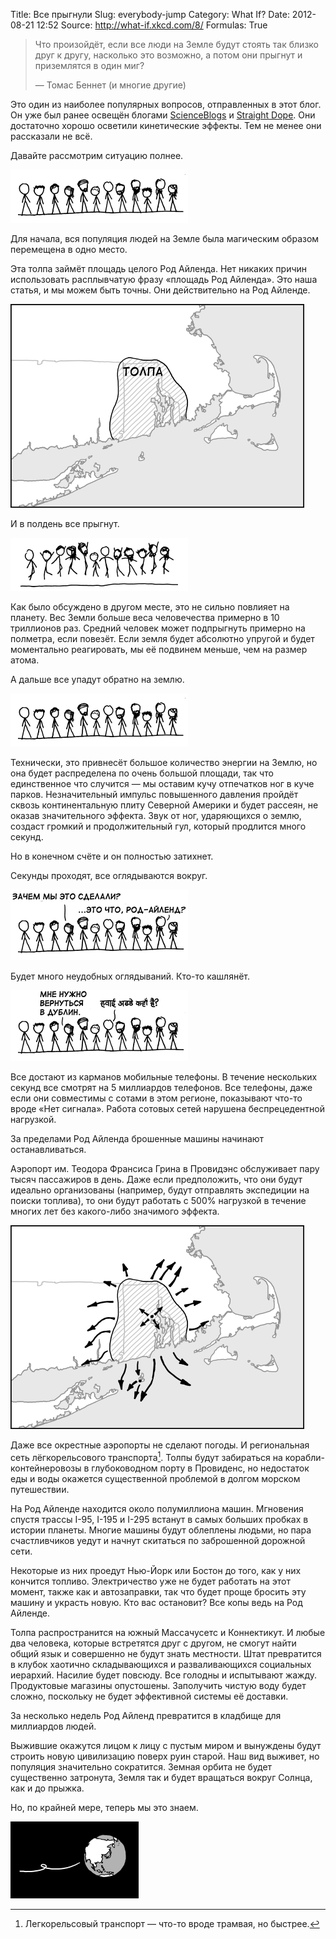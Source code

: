 Title: Все прыгнули
Slug: everybody-jump
Category: What If?
Date: 2012-08-21 12:52
Source: http://what-if.xkcd.com/8/
Formulas: True

> Что произойдёт, если все люди на Земле будут стоять так близко друг к другу, насколько это возможно, а потом они прыгнут и приземлятся в один миг?
>
> — Томас Беннет (и многие другие)

Это один из наиболее популярных вопросов, отправленных в этот блог. Он уже был ранее освещён блогами [ScienceBlogs](http://scienceblogs.com/dotphysics/2010/08/26/what-if-everyone-jumped/) и [Straight Dope](http://www.straightdope.com/columns/read/142/if-all-chinese-jumped-at-once-would-cataclysm-result). Они достаточно хорошо осветили кинетические эффекты. Тем не менее они рассказали не всё.

Давайте рассмотрим ситуацию полнее.

![](/uploads/008-everybody-jump/everybody_jump_standing_ru.png "Несколько стоящих в линию персонажей.")

Для начала, вся популяция людей на Земле была магическим образом перемещена в одно место.

Эта толпа займёт площадь целого Род Айленда. Нет никаких причин использовать расплывчатую фразу «площадь Род Айленда». Это наша статья, и мы можем быть точны. Они действительно на Род Айленде.

![](/uploads/008-everybody-jump/everybody_jump_map1_ru.png "Карта, показывающая Род Айленд с обведённым контуром, обозначенным «толпа».")

И в полдень все прыгнут.

![](/uploads/008-everybody-jump/everybody_jump_jumping_ru.png "Фигуры, стоявшие на месте, теперь прыгают в разных позах.")

Как было обсуждено в другом месте, это не сильно повлияет на планету. Вес Земли больше веса человечества примерно в 10 триллионов раз. Средний человек может подпрыгнуть примерно на полметра, если повезёт. Если земля будет абсолютно упругой и будет моментально реагировать, мы её подвинем меньше, чем на размер атома.

А дальше все упадут обратно на землю.

![](/uploads/008-everybody-jump/everybody_jump_standing_ru.png "Все фигурки теперь снова стоят.")

Технически, это привнесёт большое количество энергии на Землю, но она будет распределена по очень большой площади, так что единственное что случится — мы оставим кучу отпечатков ног в куче парков. Незначительный импульс повышенного давления пройдёт сквозь континентальную плиту Северной Америки и будет рассеян, не оказав значительного эффекта. Звук от ног, ударяющихся о землю, создаст громкий и продолжительный гул, который продлится много секунд.

Но в конечном счёте и он полностью затихнет.

Секунды проходят, все оглядываются вокруг.

![](/uploads/008-everybody-jump/everybody_jump_talking1_ru.png "Фигурки оглядываются вокруг, один из них говорит «Ну и зачем мы это сделали?», другой говорит «Это что, Род Айленд?».")

Будет много неудобных оглядываний. Кто-то кашлянёт.

![](/uploads/008-everybody-jump/everybody_jump_talking2_ru.png "Те же стоят, один из них говорит «Я должен вернуться в Дублин», другой говорит на хинди «Где здесь аэропорт?».")

Все достают из карманов мобильные телефоны. В течение нескольких секунд все смотрят на 5 миллиардов телефонов. Все телефоны, даже если они совместимы с сотами в этом регионе, показывают что-то вроде «Нет сигнала». Работа сотовых сетей нарушена беспрецедентной нагрузкой.

За пределами Род Айленда брошенные машины начинают останавливаться.

Аэропорт им. Теодора Франсиса Грина в Провидэнс обслуживает пару тысяч пассажиров в день. Даже если предположить, что они будут идеально организованы (например, будут отправлять экспедиции на поиски топлива), то они будут работать с 500% нагрузкой в течение многих лет без какого-либо значимого эффекта.

![](/uploads/008-everybody-jump/everybody_jump_map2_ru.png "Карта Род Айленда со стрелочками, обозначающими направления, по которым толпа попытается уехать.")

Даже все окрестные аэропорты не сделают погоды. И региональная сеть лёгкорельсового транспорта[^1]. Толпы будут забираться на корабли-контейнеровозы в глубоководном порту в Провиденс, но недостаток еды и воды окажется существенной проблемой в долгом морском путешествии.

На Род Айленде находится около полумиллиона машин. Мгновения спустя трассы I-95, I-195 и I-295 встанут в самых больших пробках в истории планеты. Многие машины будут облеплены людьми, но пара счастливчиков уедут и начнут скитаться по заброшенной дорожной сети.

Некоторые из них проедут Нью-Йорк или Бостон до того, как у них кончится топливо. Электричество уже не будет работать на этот момент, также как и автозаправки, так что будет проще бросить эту машину и украсть новую. Кто вас остановит? Все копы ведь на Род Айленде.

Толпа распространится на южный Массачусетс и Коннектикут. И любые два человека, которые встретятся друг с другом, не смогут найти общий язык и совершенно не будут знать местности. Штат превратится в клубок хаотично складывающихся и разваливающихся социальных иерархий. Насилие будет повсюду. Все голодны и испытывают жажду. Продуктовые магазины опустошены. Заполучить чистую воду будет сложно, поскольку не будет эффективной системы её доставки.

За несколько недель Род Айленд превратится в кладбище для миллиардов людей.

Выжившие окажутся лицом к лицу с пустым миром и вынуждены будут строить новую цивилизацию поверх руин старой. Наш вид выживет, но популяция значительно сократится. Земная орбита не будет существенно затронута, Земля так и будет вращаться вокруг Солнца, как и до прыжка.

Но, по крайней мере, теперь мы это знаем.

![](/uploads/008-everybody-jump/everybody_jump_earth_ru.png "Вы сделали это, Брандон.")

[^1]: Легкорельсовый транспорт — что-то вроде трамвая, но быстрее.
